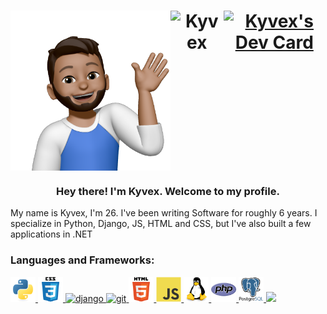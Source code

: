<h1 align="center" style="display: flex; justify-content: center;"><img style="width: 256px; height: 256px;" src="https://github.com/Kyvex/Kyvex/blob/main/Kyvex-wave.png"><img src="https://github-readme-stats.vercel.app/api?username=Kyvex&show_icons=true&theme=gotham" alt="Kyvex" /><a href="https://app.daily.dev/kyvex"><img src="https://api.daily.dev/devcards/v2/xuDjmC2cO5Mm5tnZuGEeE.png?type=wide&r=mfh" width="652" alt="Kyvex's Dev Card"/></a></h1>

<h3 align="center">Hey there! I'm Kyvex. Welcome to my profile.</h3>

My name is Kyvex, I'm 26. I've been writing Software for roughly 6 years. I specialize in Python, Django, JS, HTML and CSS, but I've also built a few applications in .NET

### Languages and Frameworks: ###
<p align="left"><a href="https://www.python.org" target="_blank" rel="noreferrer"> <img src="https://raw.githubusercontent.com/devicons/devicon/master/icons/python/python-original.svg" alt="python" width="40" height="40"/> </a><a href="https://www.w3schools.com/css/" target="_blank" rel="noreferrer"> <img src="https://raw.githubusercontent.com/devicons/devicon/master/icons/css3/css3-original-wordmark.svg" alt="css3" width="40" height="40"/> </a> <a href="https://www.djangoproject.com/" target="_blank" rel="noreferrer"> <img src="https://cdn.worldvectorlogo.com/logos/django.svg" alt="django" width="40" height="40"/> </a> <a href="https://git-scm.com/" target="_blank" rel="noreferrer"> <img src="https://www.vectorlogo.zone/logos/git-scm/git-scm-icon.svg" alt="git" width="40" height="40"/> </a> <a href="https://www.w3.org/html/" target="_blank" rel="noreferrer"> <img src="https://raw.githubusercontent.com/devicons/devicon/master/icons/html5/html5-original-wordmark.svg" alt="html5" width="40" height="40"/> </a> <a href="https://developer.mozilla.org/en-US/docs/Web/JavaScript" target="_blank" rel="noreferrer"> <img src="https://raw.githubusercontent.com/devicons/devicon/master/icons/javascript/javascript-original.svg" alt="javascript" width="40" height="40"/> </a> <a href="https://www.linux.org/" target="_blank" rel="noreferrer"> <img src="https://raw.githubusercontent.com/devicons/devicon/master/icons/linux/linux-original.svg" alt="linux" width="40" height="40"/> </a> <a href="https://www.php.net" target="_blank" rel="noreferrer"> <img src="https://raw.githubusercontent.com/devicons/devicon/master/icons/php/php-original.svg" alt="php" width="40" height="40"/> </a> <a href="https://www.postgresql.org" target="_blank" rel="noreferrer"> <img src="https://raw.githubusercontent.com/devicons/devicon/master/icons/postgresql/postgresql-original-wordmark.svg" alt="postgresql" width="40" height="40"/> </a><a href="https://vuejs.org" target="_blank" rel="noreferrer"><img src="https://cdn.jsdelivr.net/gh/devicons/devicon@latest/icons/vuejs/vuejs-original.svg" /></a>  </p>
